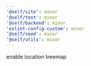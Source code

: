 ```yaml
---
'@self/site': minor
'@self/test': minor
'@self/backend': minor
'eslint-config-custom': minor
'@self/seed': minor
'@self/utils': minor
---
```


enable location treemap
